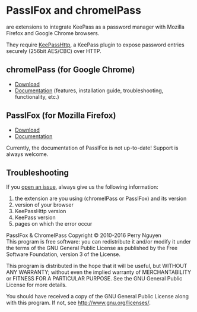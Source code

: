 # PassIFox and chromeIPass

are extensions to integrate KeePass as a password manager with Mozilla Firefox and Google Chrome browsers.

They require [KeePassHttp](https://github.com/pfn/keepasshttp/), a KeePass plugin to expose password entries securely (256bit AES/CBC) over HTTP.

## chromeIPass (for Google Chrome)

- [Download](https://chrome.google.com/webstore/detail/chromeipass/ompiailgknfdndiefoaoiligalphfdae)
- [Documentation](https://github.com/pfn/passifox/blob/master/documentation/chromeIPass.md) (features, installation guide, troubleshooting, functionality, etc.)

## PassIFox (for Mozilla Firefox)

- [Download](https://addons.mozilla.org/en-US/firefox/addon/passifox/)
- [Documentation](https://github.com/pfn/passifox/blob/master/documentation/PassIFox.md)

Currently, the documentation of PassIFox is not up-to-date!
Support is always welcome.

## Troubleshooting

If you [open an issue](https://github.com/pfn/passifox/issues/), always give us the following information:

1. the extension are you using (chromeIPass or PassIFox) and its version
2. version of your browser
2. KeePassHttp version
3. KeePass version
4. pages on which the error occur

PassIFox & ChromeIPass Copyright © 2010-2016 Perry Nguyen  
This program is free software: you can redistribute it and/or modify
it under the terms of the GNU General Public License as published by
the Free Software Foundation, version 3 of the License.

This program is distributed in the hope that it will be useful,
but WITHOUT ANY WARRANTY; without even the implied warranty of
MERCHANTABILITY or FITNESS FOR A PARTICULAR PURPOSE.  See the
GNU General Public License for more details.

You should have received a copy of the GNU General Public License
along with this program.  If not, see <http://www.gnu.org/licenses/>.
